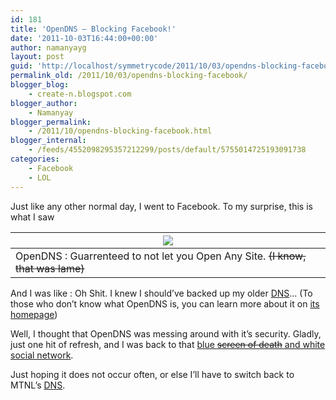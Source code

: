 ```yaml
---
id: 181
title: 'OpenDNS – Blocking Facebook!'
date: '2011-10-03T16:44:00+00:00'
author: namanyayg
layout: post
guid: 'http://localhost/symmetrycode/2011/10/03/opendns-blocking-facebook/'
permalink_old: /2011/10/03/opendns-blocking-facebook/
blogger_blog:
    - create-n.blogspot.com
blogger_author:
    - Namanyay
blogger_permalink:
    - /2011/10/opendns-blocking-facebook.html
blogger_internal:
    - /feeds/4552098295357212299/posts/default/5755014725193091738
categories:
    - Facebook
    - LOL
---
```


Just like any other normal day, I went to Facebook. To my surprise, this is what I saw 
  
| [![](http://3.bp.blogspot.com/-BiFZmF5z-gg/ToneNXoCV5I/AAAAAAAAAVc/O9QMV42lGCo/s400/OpenDNSWierd01.png)](http://3.bp.blogspot.com/-BiFZmF5z-gg/ToneNXoCV5I/AAAAAAAAAVc/O9QMV42lGCo/s1600/OpenDNSWierd01.png) |
|---|
| OpenDNS : Guarrenteed to not let you Open Any Site. <strike>(I know, that was lame)</strike> |

And I was like : Oh Shit. I knew I should’ve backed up my older [DNS](http://en.wikipedia.org/wiki/Domain_Name_System)… (To those who don’t know what OpenDNS is, you can learn more about it on [its homepage](http://www.opendns.com/))
  

Well, I thought that OpenDNS was messing around with it’s security. Gladly, just one hit of refresh, and I was back to that [blue <strike>screen of death</strike> and white social network](http://create-n.blogspot.com/search/label/Facebook). 
  

Just hoping it does not occur often, or else I’ll have to switch back to MTNL’s [DNS](http://en.wikipedia.org/wiki/Domain_Name_System). 

